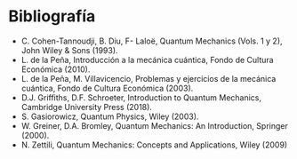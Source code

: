 # Bibliografía

- C. Cohen-Tannoudji, B. Diu, F- Laloë, Quantum Mechanics (Vols. 1 y 2), John Wiley & Sons (1993).
- L. de la Peña, Introducción a la mecánica cuántica, Fondo de Cultura Económica (2010).
- L. de la Peña, M. Villavicencio, Problemas y ejercicios de la mecánica cuántica, Fondo de Cultura Económica (2003).
- D.J. Griffiths, D.F. Schroeter, Introduction to Quantum Mechanics, Cambridge University Press (2018).
- S. Gasiorowicz, Quantum Physics, Wiley (2003).
- W. Greiner, D.A. Bromley, Quantum Mechanics: An Introduction, Springer (2000).
- N. Zettili, Quantum Mechanics: Concepts and Applications, Wiley (2009)
